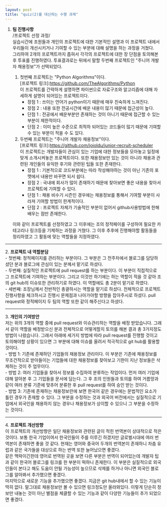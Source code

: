 ```yaml
---
layout: post
title: "quiz(2)를 대신하는 수행 과제"
---
```

1. **팀 진행사항**   
  /프로젝트 선정 과정/   
  실습시간에 조원들과 개인의 프로젝트에 대한 기본적인 설명과 이 프로젝트 내에서 우리들이 개선시키거나 기여할 수 있는 부분에 대해 설명을 하는 과정을 거쳤다.   
  그리하여 2개의 프로젝트까지 좁혀서 각각의 프로젝트에 대한 장 단점을 토의해본 후 투표를 진행하였다. 투표결과로는 뒤에서 말할 두번째 프로젝트인 "주니어 개발자 채용정보"가 선택되었다.   
    1. 첫번째 프로젝트는 "Python Algorithms"이다.   
  [프로젝트 링크]:<https://github.com/TheAlgorithms/Python>   
  이 프로젝트를 간략하게 설명하면 파이썬으로 자료구조와 알고리즘에 대해 자세하게 설명이 되어있는 프로젝트이다.    
        - 장점 1 : 쓰이는 언어가 python이기 때문에 매우 친숙하게 느껴진다.   
        - 장점 2 : 내용 또한 전공시간에 배운 내용이 많기 때문에 접근성이 높다.   
        - 단점 1 : 전공에서 배운부분만 존재하는 것이 아니기 때문에 접근할 수 있는 부분이 제한적이다.   
        - 단점 2 : 이미 높은 수준으로 최적하 되어있는 코드들이 많기 때문에 기여할 수 있는 부분이 적을 수 도 있다.     
    2. 두번째 프로젝트는 "주니어 개발자 채용정보"이다.   
  [프로젝트 링크]:<https://github.com/jojoldu/junior-recruit-scheduler>   
  이 프로젝트는 개발자들이 관심이 있는 기업에 대한 정보들을 모아놓고 일정에 맞게 소개시켜놓은 프로젝트이다. 또한 채용정보만 있는 것이 아니라 채용과 관련된 개인들의 유익한 후기와 관련된 팁들 또한 존재한다.  
        - 장점 1 : 기본적으로 코드부분에는 따라 작성해야하는 것이 아닌 기존의 포맷에서 내용만 바꾸면 되서 쉽다.   
        - 장점 2 : 국내에 회사가 많이 존재하기 때문에 찾아보면 좋은 내용을 찾아서 프로젝트에 기여할 수 있다.   
        - 단점 1 : 채용 비수기 시즌인 경우에는 채용정보를 통해서 기여할 부분이 사라져 기여할 방법이 한계적이다.   
        - 단점 2 : 프로젝트 자체가 기술적인 부분이 없어서 github사용방법에 한해 배우는 점만 존재한다.   
   
    이와 같이 프로젝트를 선정하였고 그 이후에는 조의 정적페이를 구성하여 필요한 카테고리나 링크등을 기제하는 과정을 거쳤다. 그 이후 추후에 진행해야할 활동들을 정리하였고 그 활동에 맞는 역할들을 지정하였다.
   
___   
2\. **프로젝트 내 역할분담**      
        - 첫번째: 정적페이지를 관리하는 부분이다. 그 부분은 그 전주차에서 블로그를 담당하셨던 분과 블로그에 관심이 있는 분께서 맡기로 하셨다.   
        - 두번째: 실질적인 프로젝트에 pull request를 하는 부분이다. 이 부분이 직접적으로 그 프로젝트에 기여하는 부분이다. 그리고 이것만 하기에는 하는 역할이 적을 것 같아 조의 git hub의 이슈또한 관리하기로 하였다. 이 역할에도 총 2분이 맡기로 하였다.   
        - 세번째: 조장님께서 전반적인 총괄하시는 역할을 맡기로 하셨다. 전체적으로 프로젝트 진행사항을 체크하시고 진행시 문제점과 나아가야할 방향을 잡아주시로 하셨다. pull request와 정적페이지 두 팀의 역할 또한 같이 해주신다고 하셨다.   
   
___   
3\. **개인의 기여방안**   
  저는 위의 3개의 역할 중에 pull request와 이슈관리하는 역할을 배정 받았습니다. 그래서 같이 역할을 배정받으신 분과 전체적으로 어떻게할지 토의를 해본 결과 총 3가지정도 방법이 나왔습니다. 그래서 아래에 세가지 방법에 따라 pull request를 진행할 것이고 토의해야할 상황이 있으면 그 부분에 대해 이슈를 올려서 적극적으로 git hub를 활용할 것이다.   
        - 방법 1: 기존에 존재하던 기업들의 채용정보 관리이다. 이 부분은 기존에 채용정보를 무조건적으로 받아들이는 기업들에 대한 채용정보를 찾아보고 기한이 지난 정보들은 삭제하는 것이 주 업무이다.   
        - 방법 2: 여러 기업들을 찾아서 정보를 수집하여 분류하는 작업이다. 먼저 여러 기업에 대해 알아본 후 그 기업들을 문서에 담는다. 그 후 조의 인원들과 토의를 하여 거름망과 같이 여러 분류 기준에 맞추어 분류한 후 pull request를 하여 승인 받는 것이다.   
        - 방법 3: 기존에 존재하는 채용정보란에 보면 한국어 같은 경우에는 문법적인 요소가 틀린 경우가 존재할 수 있다. 그 부분을 수정하는 것과 외국어 버전에서는 실질적으로 기업에서 외국인을 채용하지 않는 경우나 채용정보가 상이할 수 있으니 그 부분을 수정하는 것이다.   
   
___   
4\. **프로젝트 개선방향**   
      이 프로젝트의 개선방향은 일단 채용정보와 관련된 글이 적힌 번역본이 상대적으로 적은 것이다. 보통 한국 기업이여서 한국인들이 주를 이루긴 하겠지만 글로벌시대에 여러 번역본이 존재하면 좋을 것 같다. 현재는 영어와 중국어 두개의 번역본이 존재하니 차츰 유럽과 같은 국가들을 대상으로 하는 번역 또한 늘어났으면 좋겠다.   
      같은 맥락이긴한데 영어로 번역된 곳을 보면 다른 부분은 번역이 되어있는데 개발자 팁과 같이 한국어 블로그를 링크를 한 부분이 떡하니 존재한다. 이 부분은 실질적으로 외국인들이 본다고 해도 도움이 안될 가능성이 높으므로 삭제를 하거나 아니면 외국인 블로그를 알아봐서 추가했으면 좋겠다.   
      마지막으로 새로운 기능을 추가했으면 좋겠다. 지금은 git hub내에서 할 수 있는 기능이 딱히 없다. 말그대로 채용정보만 볼 수 있으면 링크정도만 올라와있다. 이렇게 단순히 정보만 내놓는 것이 아닌 별점을 체클할 수 있는 기능과 같이 다양한 기능들이 추가 되었으면 좋겠다.

   

  
  
  
